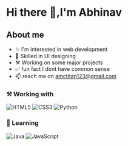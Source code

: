 # Hi there 👋,I'm Abhinav

## About me

- ✨ I'm interested in web development
- 🎨 Skilled in UI designing
- ⚒️ Working on some major projects
- ✅ fun fact I dont have common sense
- 📫 reach me on amctitan123@gmail.com

### ⚒️ Working with

![HTML5](https://img.shields.io/badge/HTML5-E34F26?style=for-the-badge&logo=html5&logoColor=white) ![CSS3](https://img.shields.io/badge/CSS3-1572B6?style=flat&logo=css3&logoColor=white) ![Python](https://img.shields.io/badge/Python-3776AB?style=flat&logo=python&logoColor=white)

### 🌱 Learning

![Java](https://img.shields.io/badge/Java-007396?style=flat&logo=java&logoColor=white) ![JavaScript](https://img.shields.io/badge/JavaScript-F7DF1E?style=flat&logo=javascript&logoColor=black)
